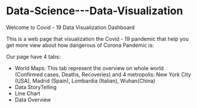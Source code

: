 # Data-Science---Data-Visualization

Welcome to Covid - 19 Data Visualization Dashboard

This is a web page that visualization the Covid - 19 pandemic that help you get more view about how dangerous of Corona Pandemic is:

Our page have 4 tabs:
- World Maps: This tab represent the overview on whole world (Confirmed cases, Deaths, Recoveries) and 4 metropolis: New York City (USA), Madrid (Spain), Lombardia (Italian), Wuhan(China)
- Data StoryTelling
- Line Chart
- Data Overview
